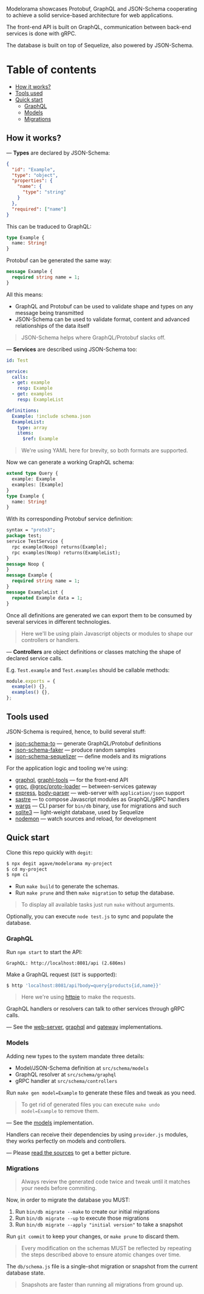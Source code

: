 Modelorama showcases Protobuf, GraphQL and JSON-Schema cooperating to achieve a solid service-based architecture for web applications.

The front-end API is built on GraphQL, communication between back-end services is done with gRPC.

The database is built on top of Sequelize, also powered by JSON-Schema.

# Table of contents

- [How it works?](#how-it-works)
- [Tools used](#tools-used)
- [Quick start](#quick-start)
  - [GraphQL](#graphql)
  - [Models](#models)
  - [Migrations](#migrations)

## How it works?

&mdash; **Types** are declared by JSON-Schema:

```json
{
  "id": "Example",
  "type": "object",
  "properties": {
    "name": {
      "type": "string"
    }
  },
  "required": ["name"]
}
```

This can be traduced to GraphQL:

```graphql
type Example {
  name: String!
}
```

Protobuf can be generated the same way:

```protobuf
message Example {
  required string name = 1;
}
```

All this means:

- GraphQL and Protobuf can be used to validate shape and types on any message being transmitted
- JSON-Schema can be used to validate format, content and advanced relationships of the data itself

> JSON-Schema helps where GraphQL/Protobuf slacks off.

&mdash; **Services** are described using JSON-Schema too:

```yaml
id: Test

service:
  calls:
  - get: example
    resp: Example
  - get: examples
    resp: ExampleList

definitions:
  Example: !include schema.json
  ExampleList:
    type: array
    items:
      $ref: Example
```

> We're using YAML here for brevity, so both formats are supported.

Now we can generate a working GraphQL schema:

```graphql
extend type Query {
  example: Example
  examples: [Example]
}
type Example {
  name: String!
}
```

With its corresponding Protobuf service definition:

```protobuf
syntax = "proto3";
package test;
service TestService {
  rpc example(Noop) returns(Example);
  rpc examples(Noop) returns(ExampleList);
}
message Noop {
}
message Example {
  required string name = 1;
}
message ExampleList {
  repeated Example data = 1;
}
```

Once all definitions are generated we can export them to be consumed by several services in different technologies.

> Here we'll be using plain Javascript objects or modules to shape our controllers or handlers.

&mdash; **Controllers** are object definitions or classes matching the shape of declared service calls.

E.g. `Test.example` and `Test.examples` should be callable methods:

```js
module.exports = {
  example() {},
  examples() {},
};
```

## Tools used

JSON-Schema is required, hence, to build several stuff:

- [json-schema-to](https://www.npmjs.com/package/json-schema-to) &mdash; generate GraphQL/Protobuf definitions
- [json-schema-faker](https://www.npmjs.com/package/json-schema-faker) &mdash; produce random samples
- [json-schema-sequelizer](https://www.npmjs.com/package/json-schema-sequelizer) &mdash; define models and its migrations

For the application logic and tooling we're using:

- [graphql](https://www.npmjs.com/package/graphql), [graphl-tools](https://www.npmjs.com/package/graphql-tools) &mdash; for the front-end API
- [grpc](https://www.npmjs.com/package/grpc), [@grpc/proto-loader](https://www.npmjs.com/package/@grpc/proto-loader) &mdash; between-services gateway
- [express](https://www.npmjs.com/package/body-parser),  [body-parser](https://www.npmjs.com/package/express) &mdash; web-server with `application/json` support
- [sastre](https://www.npmjs.com/package/sastre) &mdash; to compose Javascript modules as GraphQL/gRPC handlers
- [wargs](https://www.npmjs.com/package/wargs) &mdash; CLI parser for `bin/db` binary, use for migrations and such
- [sqlite3](https://www.npmjs.com/package/sqlite3) &mdash; light-weight database, used by Sequelize
- [nodemon](https://www.npmjs.com/package/nodemon) &mdash; watch sources and reload, for development

## Quick start

Clone this repo quickly with `degit`:

```bash
$ npx degit agave/modelorama my-project
$ cd my-project
$ npm ci
```

- Run `make build` to generate the schemas.
- Run `make prune` and then `make migration` to setup the database.

> To display all available tasks just run `make` without arguments.

Optionally, you can execute `node test.js` to sync and populate the database.

### GraphQL

Run `npm start` to start the API:

```
GraphQL: http://localhost:8081/api (2.686ms)
```

Make a GraphQL request (`GET` is supported):

```bash
$ http 'localhost:8081/api?body=query{products{id,name}}'
```

> Here we're using [httpie](https://httpie.org/) to make the requests.

GraphQL handlers or resolvers can talk to other services through gRPC calls.

&mdash; See the [web-server](/app.js), [graphql](/src/helpers/graphql.js) and [gateway](/src/helpers/grpc.js) implementations.

### Models

Adding new types to the system mandate three details:

- Model/JSON-Schema definition at `src/schema/models`
- GraphQL resolver at `src/schema/graphql`
- gRPC handler at `src/schema/controllers`

Run `make gen model=Example` to generate these files and tweak as you need.

> To get rid of generated files you can execute `make undo model=Example` to remove them.

&mdash; See the [models](/src/helpers/models.js) implementation.

Handlers can receive their dependencies by using `provider.js` modules, they works perfectly on models and controllers.

&mdash; Please [read the sources](/src/schema) to get a better picture.

### Migrations

> Always review the generated code twice and tweak until it matches your needs before commiting.

Now, in order to migrate the database you MUST:

1. Run `bin/db migrate --make` to create our initial migrations
2. Run `bin/db migrate --up` to execute those migrations
3. Run `bin/db migrate --apply "initial version"` to take a snapshot

Run `git commit` to keep your changes, or `make prune` to discard them.

> Every modification on the schemas MUST be reflected by repeating the steps described above to ensure atomic changes over time.

The `db/schema.js` file is a single-shot migration or snapshot from the current database state.

> Snapshots are faster than running all migrations from ground up.
